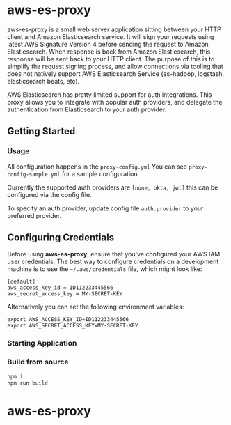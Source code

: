 # aws-es-proxy
aws-es-proxy is a small web server application sitting between your HTTP client and Amazon Elasticsearch service. It will sign your requests using latest AWS Signature Version 4 before sending the request to Amazon Elasticsearch. When response is back from Amazon Elasticsearch, this response will be sent back to your HTTP client. The purpose of this is to simplify the request signing process, and allow connections via tooling that does not natively support AWS Elasticsearch Service (es-hadoop, logstash, elasticsearch beats, etc). 

AWS Elasticsearch has pretty limited support for auth integrations. This proxy allows you to integrate with popular auth providers, and delegate the authentication from Elasticsearch to your auth provider. 

## Getting Started

### Usage
All configuration happens in the `proxy-config.yml`
You can see `proxy-config-sample.yml` for a sample configuration

Currently the supported auth providers are `[none, okta, jwt]`
this can be configured via the config file. 

To specify an auth provider, update config file `auth.provider` to your preferred provider.

## Configuring Credentials

Before using **aws-es-proxy**, ensure that you've configured your AWS IAM user credentials. The best way to configure credentials on a development machine is to use the `~/.aws/credentials` file, which might look like:

```
[default]
aws_access_key_id = ID112233445566
aws_secret_access_key = MY-SECRET-KEY
```

Alternatively you can set the following environment variables:

```
export AWS_ACCESS_KEY_ID=ID112233445566
export AWS_SECRET_ACCESS_KEY=MY-SECRET-KEY
```


### Starting Application 


### Build from source
```js
npm i 
npm run build
```


# aws-es-proxy
